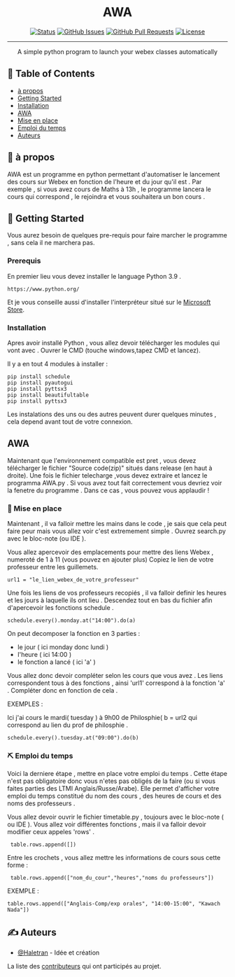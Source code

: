 
<h1 align="center">AWA</h3>

<div align="center">

[![Status](https://img.shields.io/badge/status-active-success.svg)]()
[![GitHub Issues](https://img.shields.io/github/issues/kylelobo/The-Documentation-Compendium.svg)](https://github.com/Haletran/Automate-webex-links/issues)
[![GitHub Pull Requests](https://img.shields.io/github/issues-pr/kylelobo/The-Documentation-Compendium.svg)](https://github.com/Haletran/Automate-webex-links/pulls)
[![License](https://img.shields.io/badge/license-MIT-blue.svg)](/LICENSE)

</div>

---

<p align="center"> A simple python program to launch your webex classes automatically
    <br> 
</p>

## 📝 Table of Contents

- [à propos](#about)
- [Getting Started](#getting_started)
- [Installation](#deployment)
- [AWA](#usage)
- [Mise en place](#config)
- [Emploi du temps ](#table)
- [Auteurs](#authors)

## 🧐 à propos <a name = "about"></a>

AWA est un programme en python permettant d'automatiser le lancement des cours sur Webex en fonction
de l'heure et du jour qu'il est . Par exemple , si vous avez cours de Maths à 13h , le programme lancera
le cours qui correspond , le rejoindra et vous souhaitera un bon cours .

## 🏁 Getting Started <a name = "getting_started"></a>

Vous aurez besoin de quelques pre-requis pour faire marcher le programme , sans cela il ne marchera pas.

### Prerequis

En premier lieu vous devez installer le language Python 3.9 .

```
https://www.python.org/
```

Et je vous conseille aussi d'installer l'interpréteur situé sur le [Microsoft Store](https://www.microsoft.com/fr-fr/p/python-39/9p7qfqmjrfp7?activetab=pivot:overviewtab).

### Installation

Apres avoir installé Python , vous allez devoir télécharger les modules qui vont avec .
Ouvrer le CMD (touche windows,tapez CMD et lancez).

Il y a en tout 4 modules à installer :

```
pip install schedule
pip install pyautogui
pip install pyttsx3
pip install beautifultable
pip install pyttsx3
```

Les instalations des uns ou des autres peuvent durer quelques minutes , cela depend avant tout de votre connexion.

## AWA <a name = "tests"></a>

Maintenant que l'environnement compatible est pret , vous devez télécharger le fichier "Source code(zip)" situés dans release (en haut à droite).
Une fois le fichier telecharge ,vous devez extraire et lancez le programma AWA.py . Si vous avez tout fait correctement vous devriez voir la fenetre
du programme . Dans ce cas , vous pouvez vous applaudir !

### 🔧 Mise en place <a name = "config"></a>

Maintenant , il va falloir mettre les mains dans le code , je sais que cela peut faire peur mais vous allez voir c'est extremement simple .
Ouvrez search.py avec le bloc-note (ou IDE ).

Vous allez apercevoir des emplacements pour mettre des liens Webex , numeroté de 1 à 11 (vous pouvez en ajouter plus)
Copiez le lien de votre professeur entre les guillemets.

```
url1 = "le_lien_webex_de_votre_professeur"
```

Une fois les liens de vos professeurs recopiés , il va falloir definir les heures et les jours à laquelle ils ont lieu .
Descendez tout en bas du fichier afin d'apercevoir les fonctions schedule .

```
schedule.every().monday.at("14:00").do(a)
```

On peut decomposer la fonction en 3 parties :

- le jour ( ici monday donc lundi )
- l'heure ( ici 14:00 )
- le fonction a lancé ( ici 'a' )

Vous allez donc devoir compléter selon les cours que vous avez .
Les liens correspondent tous à des fonctions , ainsi 'url1' correspond à la fonction 'a' . Compléter donc en fonction de cela .

EXEMPLES :

Ici j'ai cours le mardi( tuesday ) à 9h00 de Philosphie( b = url2 qui correspond au lien du prof de philosphie .

```
schedule.every().tuesday.at("09:00").do(b)
```

### ⛏️ Emploi du temps <a name = "table"></a>

Voici la derniere étape , mettre en place votre emploi du temps . Cette étape n'est pas obligatoire donc vous n'etes pas obligés
de la faire (ou si vous faites parties des LTMI Anglais/Russe/Arabe). Elle permet d'afficher votre emploi du temps constitué du nom des cours , des heures de cours et des noms des professeurs . 

Vous allez devoir ouvrir le fichier timetable.py , toujours avec le bloc-note ( ou IDE ).
Vous allez voir différentes fonctions , mais il va falloir devoir modifier ceux appeles 'rows' .

```
 table.rows.append([])
```

Entre les crochets , vous allez mettre les informations de cours sous cette forme :

```
 table.rows.append(["nom_du_cour","heures","noms du professeurs"])
```

EXEMPLE :

```
table.rows.append(["Anglais-Comp/exp orales", "14:00-15:00", "Kawach Nada"])
```

## ✍️ Auteurs <a name = "authors"></a>

- [@Haletran](https://github.com/Haletran) - Idée et création

La liste des [contributeurs](https://github.com/Haletran/Automate-webex-links/graphs/contributors) qui ont participés au projet.
